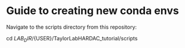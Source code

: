 # Guide to creating new conda envs

Navigate to the scripts directory from this repository:

  cd ${LAB_DIR}/${USER}/TaylorLabHARDAC_tutorial/scripts

